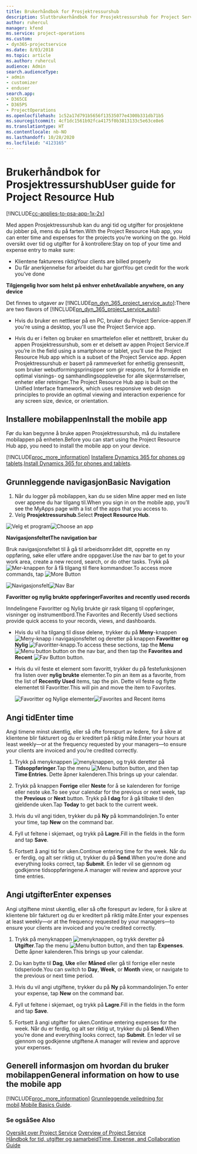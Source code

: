 ```yaml
---
title: Brukerhåndbok for Prosjektressurshub
description: Sluttbrukerhåndbok for Prosjektressurshub for Project Service
author: ruhercul
manager: kfend
ms.service: project-operations
ms.custom:
- dyn365-projectservice
ms.date: 8/03/2018
ms.topic: article
ms.author: ruhercul
audience: Admin
search.audienceType:
- admin
- customizer
- enduser
search.app:
- D365CE
- D365PS
- ProjectOperations
ms.openlocfilehash: 1c52a17d791b5656f13535077e4300b331db71b5
ms.sourcegitcommit: 4cf1dc1561b92fca4175f0b3813133c5e63ce8e6
ms.translationtype: HT
ms.contentlocale: nb-NO
ms.lasthandoff: 10/28/2020
ms.locfileid: "4123165"
---
```

# <a name="user-guide-for-project-resource-hub"></a><span data-ttu-id="26eaa-103">Brukerhåndbok for Prosjektressurshub</span><span class="sxs-lookup"><span data-stu-id="26eaa-103">User guide for Project Resource Hub</span></span>

[!INCLUDE[cc-applies-to-psa-app-1x-2x](../includes/cc-applies-to-psa-app-1x-2x.md)]

<span data-ttu-id="26eaa-104">Med appen Prosjektressurshub kan du angi tid og utgifter for prosjektene du jobber på, mens du på farten.</span><span class="sxs-lookup"><span data-stu-id="26eaa-104">With the Project Resource Hub app, you can enter time and expenses for the projects you’re working on the go.</span></span> <span data-ttu-id="26eaa-105">Hold oversikt over tid og utgifter for å kontrollere:</span><span class="sxs-lookup"><span data-stu-id="26eaa-105">Stay on top of your time and expense entry to make sure:</span></span>

- <span data-ttu-id="26eaa-106">Klientene faktureres riktig</span><span class="sxs-lookup"><span data-stu-id="26eaa-106">Your clients are billed properly</span></span>
- <span data-ttu-id="26eaa-107">Du får anerkjennelse for arbeidet du har gjort</span><span class="sxs-lookup"><span data-stu-id="26eaa-107">You get credit for the work you’ve done</span></span>

<span data-ttu-id="26eaa-108">**Tilgjengelig hvor som helst på enhver enhet**</span><span class="sxs-lookup"><span data-stu-id="26eaa-108">**Available anywhere, on any device**</span></span>

<span data-ttu-id="26eaa-109">Det finnes to utgaver av [!INCLUDE[pn_dyn_365_project_service_auto](../includes/pn-dyn-365-project-service-auto.md)]:</span><span class="sxs-lookup"><span data-stu-id="26eaa-109">There are two flavors of [!INCLUDE[pn_dyn_365_project_service_auto](../includes/pn-dyn-365-project-service-auto.md)]:</span></span> 

- <span data-ttu-id="26eaa-110">Hvis du bruker en nettleser på en PC, bruker du Project Service-appen.</span><span class="sxs-lookup"><span data-stu-id="26eaa-110">If you're using a desktop, you'll use the Project Service app.</span></span> 

- <span data-ttu-id="26eaa-111">Hvis du er i felten og bruker en smarttelefon eller et nettbrett, bruker du appen Prosjektressurshub, som er et delsett av appen Project Service.</span><span class="sxs-lookup"><span data-stu-id="26eaa-111">If you’re in the field using a smartphone or tablet, you’ll use the Project Resource Hub app which is a subset of the Project Service  app.</span></span> <span data-ttu-id="26eaa-112">Appen Prosjektressurshub er basert på rammeverket for enhetlig grensesnitt, som bruker webutformingsprinsipper som gir respons, for å formidle en optimal visnings- og samhandlingsopplevelse for alle skjermstørrelser, enheter eller retninger.</span><span class="sxs-lookup"><span data-stu-id="26eaa-112">The Project Resource Hub app is built on the Unified Interface framework, which uses responsive web design principles to provide an optimal viewing and interaction experience for any screen size, device, or orientation.</span></span> 


## <a name="install-the-mobile-app"></a><span data-ttu-id="26eaa-113">Installere mobilappen</span><span class="sxs-lookup"><span data-stu-id="26eaa-113">Install the mobile app</span></span>
<span data-ttu-id="26eaa-114">Før du kan begynne å bruke appen Prosjektressurshub, må du installere mobilappen på enheten.</span><span class="sxs-lookup"><span data-stu-id="26eaa-114">Before you can start using the Project Resource Hub app, you need to install the mobile app on your device.</span></span> 

[!INCLUDE[proc_more_information](../includes/proc-more-information.md)] <span data-ttu-id="26eaa-115">[Installere Dynamics 365 for phones og tablets](https://docs.microsoft.com/dynamics365/mobile-app/install-dynamics-365-for-phones-and-tablets).</span><span class="sxs-lookup"><span data-stu-id="26eaa-115">[Install Dynamics 365 for phones and tablets](https://docs.microsoft.com/dynamics365/mobile-app/install-dynamics-365-for-phones-and-tablets).</span></span>

## <a name="basic-navigation"></a><span data-ttu-id="26eaa-116">Grunnleggende navigasjon</span><span class="sxs-lookup"><span data-stu-id="26eaa-116">Basic Navigation</span></span>
1.  <span data-ttu-id="26eaa-117">Når du logger på mobilappen, kan du se siden Mine apper med en liste over appene du har tilgang til.</span><span class="sxs-lookup"><span data-stu-id="26eaa-117">When you sign in on the mobile app, you’ll see the MyApps page with a list of the apps that you access to.</span></span> 
2.  <span data-ttu-id="26eaa-118">Velg **Prosjektressurshub**.</span><span class="sxs-lookup"><span data-stu-id="26eaa-118">Select **Project Resource Hub**.</span></span>

<span data-ttu-id="26eaa-119">![Velg et program](media/chooseApp_1.png "Velg et program")</span><span class="sxs-lookup"><span data-stu-id="26eaa-119">![Choose an app](media/chooseApp_1.png "Choose an app")</span></span>

<span data-ttu-id="26eaa-120">**Navigasjonsfeltet**</span><span class="sxs-lookup"><span data-stu-id="26eaa-120">**The navigation bar**</span></span>

<span data-ttu-id="26eaa-121">Bruk navigasjonsfeltet til å gå til arbeidsområdet ditt, opprette en ny oppføring, søke eller utføre andre oppgaver.</span><span class="sxs-lookup"><span data-stu-id="26eaa-121">Use the nav bar to get to your work area, create a new record, search, or do other tasks.</span></span> <span data-ttu-id="26eaa-122">Trykk på ![Mer-knappen](media/MoreButton.png "Mer-knappen") for å få tilgang til flere kommandoer.</span><span class="sxs-lookup"><span data-stu-id="26eaa-122">To access more commands, tap ![More Button](media/MoreButton.png "More Button")</span></span>

<span data-ttu-id="26eaa-123">![Navigasjonsfelt](media/NavBar_2.png "Navigasjonsfelt")</span><span class="sxs-lookup"><span data-stu-id="26eaa-123">![Nav Bar](media/NavBar_2.png "Nav Bar")</span></span>

<span data-ttu-id="26eaa-124">**Favoritter og nylig brukte oppføringer**</span><span class="sxs-lookup"><span data-stu-id="26eaa-124">**Favorites and recently used records**</span></span>

<span data-ttu-id="26eaa-125">Inndelingene Favoritter og Nylig brukte gir rask tilgang til oppføringer, visninger og instrumentbord.</span><span class="sxs-lookup"><span data-stu-id="26eaa-125">The Favorites and Recently Used sections provide quick access to your records, views, and dashboards.</span></span> 

- <span data-ttu-id="26eaa-126">Hvis du vil ha tilgang til disse delene, trykker du på **Meny**-knappen ![Meny-knapp](media/MenuButton.png "Menyknapp") i navigasjonsfeltet og deretter på knappen **Favoritter og Nylig** ![Favoritter-knapp](media/FavButton.png "Favorittknapp").</span><span class="sxs-lookup"><span data-stu-id="26eaa-126">To access these sections, tap the **Menu** ![Menu button](media/MenuButton.png "Menu button") button on the nav bar, and then tap the **Favorites and Recent** ![Fav Button](media/FavButton.png "Fav Button") button.</span></span>

- <span data-ttu-id="26eaa-127">Hvis du vil feste et element som favoritt, trykker du på festefunksjonen fra listen over **nylig brukte** elementer.</span><span class="sxs-lookup"><span data-stu-id="26eaa-127">To pin an item as a favorite, from the list of **Recently Used** items, tap the pin.</span></span> <span data-ttu-id="26eaa-128">Dette vil feste og flytte elementet til Favoritter.</span><span class="sxs-lookup"><span data-stu-id="26eaa-128">This will pin and move the item to Favorites.</span></span>

  <span data-ttu-id="26eaa-129">![Favoritter og Nylige elementer](media/Favs_3.png "Favoritter og Nylige elementer")</span><span class="sxs-lookup"><span data-stu-id="26eaa-129">![Favorites and Recent items](media/Favs_3.png "Favorites and Recent items")</span></span>
 
## <a name="enter-time"></a><span data-ttu-id="26eaa-130">Angi tid</span><span class="sxs-lookup"><span data-stu-id="26eaa-130">Enter time</span></span>
<span data-ttu-id="26eaa-131">Angi timene minst ukentlig, eller så ofte forespurt av ledere, for å sikre at klientene blir fakturert og du er kreditert på riktig måte.</span><span class="sxs-lookup"><span data-stu-id="26eaa-131">Enter your hours at least weekly—or at the frequency requested by your managers—to ensure your clients are invoiced and you’re credited correctly.</span></span>

1. <span data-ttu-id="26eaa-132">Trykk på menyknappen ![menyknappen](media/MenuButton.png "Menyknapp"), og trykk deretter på **Tidsoppføringer**.</span><span class="sxs-lookup"><span data-stu-id="26eaa-132">Tap the menu ![Menu button](media/MenuButton.png "Menu button") button, and then tap **Time Entries**.</span></span> <span data-ttu-id="26eaa-133">Dette åpner kalenderen.</span><span class="sxs-lookup"><span data-stu-id="26eaa-133">This brings up your calendar.</span></span>

2. <span data-ttu-id="26eaa-134">Trykk på knappen **Forrige** eller **Neste** for å se kalenderen for forrige eller neste uke.</span><span class="sxs-lookup"><span data-stu-id="26eaa-134">To see your calendar for the previous or next week, tap the **Previous** or **Next** button.</span></span> <span data-ttu-id="26eaa-135">Trykk på **I dag** for å gå tilbake til den gjeldende uken.</span><span class="sxs-lookup"><span data-stu-id="26eaa-135">Tap **Today** to get back to the current week.</span></span>

3. <span data-ttu-id="26eaa-136">Hvis du vil angi tiden, trykker du på **Ny** på kommandolinjen.</span><span class="sxs-lookup"><span data-stu-id="26eaa-136">To enter your time, tap **New** on the command bar.</span></span> 

4. <span data-ttu-id="26eaa-137">Fyll ut feltene i skjemaet, og trykk på **Lagre**.</span><span class="sxs-lookup"><span data-stu-id="26eaa-137">Fill in the fields in the form and tap **Save**.</span></span>

5. <span data-ttu-id="26eaa-138">Fortsett å angi tid for uken.</span><span class="sxs-lookup"><span data-stu-id="26eaa-138">Continue entering time for the week.</span></span> <span data-ttu-id="26eaa-139">Når du er ferdig, og alt ser riktig ut, trykker du på **Send**.</span><span class="sxs-lookup"><span data-stu-id="26eaa-139">When you’re done and everything looks correct, tap **Submit**.</span></span> <span data-ttu-id="26eaa-140">En leder vil se gjennom og godkjenne tidsoppføringene.</span><span class="sxs-lookup"><span data-stu-id="26eaa-140">A manager will review and approve your time entries.</span></span>

## <a name="enter-expenses"></a><span data-ttu-id="26eaa-141">Angi utgifter</span><span class="sxs-lookup"><span data-stu-id="26eaa-141">Enter expenses</span></span> 
<span data-ttu-id="26eaa-142">Angi utgiftene minst ukentlig, eller så ofte forespurt av ledere, for å sikre at klientene blir fakturert og du er kreditert på riktig måte.</span><span class="sxs-lookup"><span data-stu-id="26eaa-142">Enter your expenses at least weekly—or at the frequency requested by your managers—to ensure your clients are invoiced and you’re credited correctly.</span></span>

1. <span data-ttu-id="26eaa-143">Trykk på menyknappen ![menyknappen](media/MenuButton.png "Menyknapp"), og trykk deretter på **Utgifter**.</span><span class="sxs-lookup"><span data-stu-id="26eaa-143">Tap the menu ![Menu button](media/MenuButton.png "Menu button") button, and then tap **Expenses**.</span></span> <span data-ttu-id="26eaa-144">Dette åpner kalenderen.</span><span class="sxs-lookup"><span data-stu-id="26eaa-144">This brings up your calendar.</span></span>

2. <span data-ttu-id="26eaa-145">Du kan bytte til **Dag**, **Uke** eller **Måned** eller gå til forrige eller neste tidsperiode.</span><span class="sxs-lookup"><span data-stu-id="26eaa-145">You can switch to **Day**, **Week**, or **Month** view, or navigate to the previous or next time period.</span></span> 

3. <span data-ttu-id="26eaa-146">Hvis du vil angi utgiftene, trykker du på **Ny** på kommandolinjen.</span><span class="sxs-lookup"><span data-stu-id="26eaa-146">To enter your expense, tap **New** on the command bar.</span></span> 

4. <span data-ttu-id="26eaa-147">Fyll ut feltene i skjemaet, og trykk på **Lagre**.</span><span class="sxs-lookup"><span data-stu-id="26eaa-147">Fill in the fields in the form and tap **Save**.</span></span>

5. <span data-ttu-id="26eaa-148">Fortsett å angi utgifter for uken.</span><span class="sxs-lookup"><span data-stu-id="26eaa-148">Continue entering expenses for the week.</span></span> <span data-ttu-id="26eaa-149">Når du er ferdig, og alt ser riktig ut, trykker du på **Send**.</span><span class="sxs-lookup"><span data-stu-id="26eaa-149">When you’re done and everything looks correct, tap **Submit**.</span></span> <span data-ttu-id="26eaa-150">En leder vil se gjennom og godkjenne utgiftene.</span><span class="sxs-lookup"><span data-stu-id="26eaa-150">A manager will review and approve your expenses.</span></span>

## <a name="general-information-on-how-to-use-the-mobile-app"></a><span data-ttu-id="26eaa-151">Generell informasjon om hvordan du bruker mobilappen</span><span class="sxs-lookup"><span data-stu-id="26eaa-151">General information on how to use the mobile app</span></span> 
[!INCLUDE[proc_more_information](../includes/proc-more-information.md)] <span data-ttu-id="26eaa-152">[Grunnleggende veiledning for mobil](https://docs.microsoft.com/dynamics365/mobile-app/dynamics-365-phones-tablets-users-guide).</span><span class="sxs-lookup"><span data-stu-id="26eaa-152">[Mobile Basics Guide](https://docs.microsoft.com/dynamics365/mobile-app/dynamics-365-phones-tablets-users-guide).</span></span>

### <a name="see-also"></a><span data-ttu-id="26eaa-153">Se også</span><span class="sxs-lookup"><span data-stu-id="26eaa-153">See Also</span></span>  
 <span data-ttu-id="26eaa-154">[Oversikt over Project Service](../psa/overview.md) </span><span class="sxs-lookup"><span data-stu-id="26eaa-154">[Overview of Project Service](../psa/overview.md) </span></span>  
 [<span data-ttu-id="26eaa-155">Håndbok for tid, utgifter og samarbeid</span><span class="sxs-lookup"><span data-stu-id="26eaa-155">Time, Expense, and Collaboration Guide</span></span>](../psa/time-expense-collaboration-guide.md)   
 
